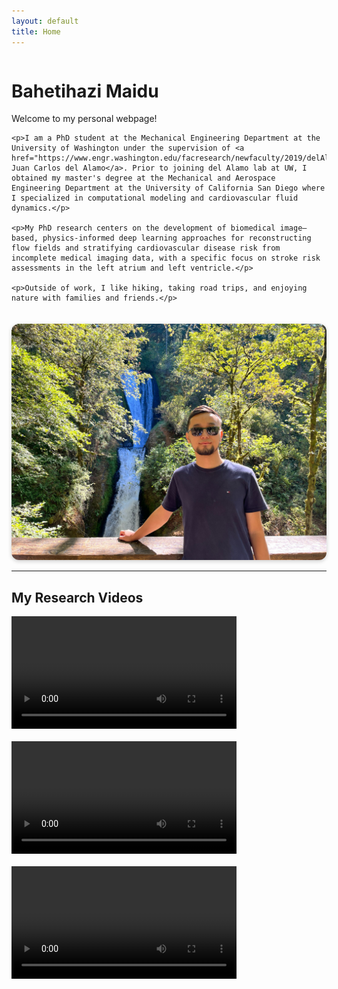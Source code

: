 ```yaml
---
layout: default
title: Home
---
```


<div style="display:flex;align-items:flex-start;gap:20px;flex-wrap:wrap">

  <!-- Left side: Bio text -->
  <div style="flex:2;min-width:300px">
    <h1>Bahetihazi Maidu</h1>
    <p>Welcome to my personal webpage!</p>

    <p>I am a PhD student at the Mechanical Engineering Department at the University of Washington under the supervision of <a href="https://www.engr.washington.edu/facresearch/newfaculty/2019/delAlamo">Dr. Juan Carlos del Alamo</a>. Prior to joining del Alamo lab at UW, I obtained my master's degree at the Mechanical and Aerospace Engineering Department at the University of California San Diego where I specialized in computational modeling and cardiovascular fluid dynamics.</p>

    <p>My PhD research centers on the development of biomedical image–based, physics-informed deep learning approaches for reconstructing flow fields and stratifying cardiovascular disease risk from incomplete medical imaging data, with a specific focus on stroke risk assessments in the left atrium and left ventricle.</p>

    <p>Outside of work, I like hiking, taking road trips, and enjoying nature with families and friends.</p>
  </div>

  <!-- Right side: Bio photo -->
  <div style="flex:1;min-width:200px;text-align:center">
    <img src="/assets/bio.jpg" alt="Bahetihazi Maidu" style="max-width:100%;border-radius:12px;box-shadow:0 2px 6px rgba(0,0,0,0.2)">
  </div>

</div>

---

## My Research Videos

<div style="display:flex;gap:20px;flex-wrap:wrap;justify-content:flex-start">
  <video width="360" controls>
    <source src="/assets/VR_train.mp4" type="video/mp4">
  </video>
  <video width="360" controls>
    <source src="/assets/Vmag_pred.mp4" type="video/mp4">
  </video>
  <video width="360" controls>
    <source src="/assets/Pressure_pred.mp4" type="video/mp4">
  </video>
</div>
